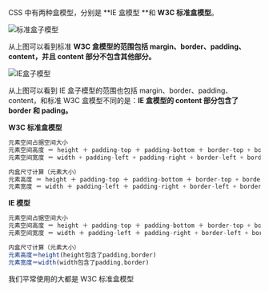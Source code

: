 CSS 中有两种盒模型，分别是 **IE 盒模型 **和 **W3C 标准盒模型**。

![标准盒子模型](http://img.blog.csdn.net/20140124141001609?watermark/2/text/aHR0cDovL2Jsb2cuY3Nkbi5uZXQvenl1eml4aWFv/font/5a6L5L2T/fontsize/400/fill/I0JBQkFCMA==/dissolve/70/gravity/SouthEast)

从上图可以看到标准 **W3C 盒模型的范围包括 margin、border、padding、content，并且 content 部分不包含其他部分。**

![IE盒子模型](http://img.blog.csdn.net/20140124141131218?watermark/2/text/aHR0cDovL2Jsb2cuY3Nkbi5uZXQvenl1eml4aWFv/font/5a6L5L2T/fontsize/400/fill/I0JBQkFCMA==/dissolve/70/gravity/SouthEast)

从上图可以看到 IE 盒子模型的范围也包括 margin、border、padding、content，和标准 W3C 盒模型不同的是：**IE 盒模型的 content 部分包含了 border 和 pading。**

**W3C 标准盒模型**

```js
元素空间占据空间大小
元素空间高度 ＝ height ＋ padding-top ＋ padding-bottom ＋ border-top + border-bottom + margin-top  + margin-bottom
元素空间宽度 ＝ width + padding-left + padding-right + border-left + border-right + margin-left + margin-right

内盒尺寸计算（元素大小）
元素高度 ＝ height ＋ padding-top ＋ padding-bottom ＋ border-top + border-bottom
元素宽度 ＝ width ＋ padding-left ＋ padding-right + border-left + border-right
```

**IE 模型**

```js
元素空间占据空间大小
元素空间高度 ＝ height ＋ padding-top ＋ padding-bottom ＋ border-top + border-bottom(height 包含了 padding, border)
元素空间宽度 ＝ width ＋ padding-left ＋ padding-right + border-left + border-right(width包含了 padding, border)

内盒尺寸计算（元素大小）
元素高度＝height(height包含了padding,border)
元素宽度＝width(width包含了padding,border)
```

我们平常使用的大都是 W3C 标准盒模型